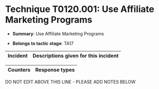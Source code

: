 # Technique T0120.001: Use Affiliate Marketing Programs

* **Summary**: Use Affiliate Marketing Programs

* **Belongs to tactic stage**: TA17


| Incident | Descriptions given for this incident |
| -------- | -------------------- |



| Counters | Response types |
| -------- | -------------- |


DO NOT EDIT ABOVE THIS LINE - PLEASE ADD NOTES BELOW